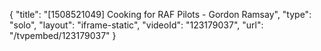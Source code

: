 {
    "title": "[1508521049] Cooking for RAF Pilots - Gordon Ramsay",
    "type": "solo",
    "layout": "iframe-static",
    "videoId": "123179037",
    "url": "\/tvpembed\/123179037"
}